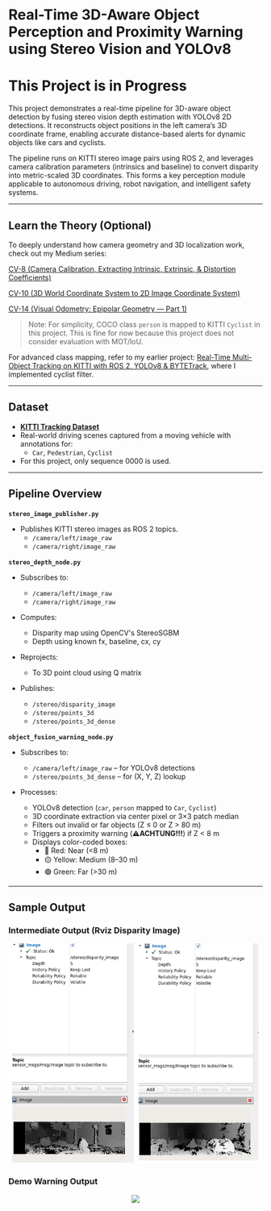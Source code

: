 # Real-Time 3D-Aware Object Perception and Proximity Warning using Stereo Vision and YOLOv8

# This Project is in Progress

This project demonstrates a real-time pipeline for 3D-aware object detection by fusing stereo vision depth estimation with YOLOv8 2D detections. It reconstructs object positions in the left camera’s 3D coordinate frame, enabling accurate distance-based alerts for dynamic objects like cars and cyclists.

The pipeline runs on KITTI stereo image pairs using ROS 2, and leverages camera calibration parameters (intrinsics and baseline) to convert disparity into metric-scaled 3D coordinates. This forms a key perception module applicable to autonomous driving, robot navigation, and intelligent safety systems.

---
## Learn the Theory (Optional)

To deeply understand how camera geometry and 3D localization work, check out my Medium series:

[CV-8 (Camera Calibration, Extracting Intrinsic, Extrinsic, & Distortion Coefficients)](https://medium.com/@monishatemp20/cv-8-camera-calibration-extracting-intrinsic-extrinsic-distortion-coefficients-64c0bd756c7c)

[CV-10 (3D World Coordinate System to 2D Image Coordinate System)](https://medium.com/@monishatemp20/cv-10-3d-world-coordinate-system-to-2d-image-coordinate-system-d6c6faec353d)

[CV-14 (Visual Odometry: Epipolar Geometry — Part 1)](https://medium.com/@monishatemp20/cv-14-visual-odometry-epipolar-geometry-part-1-ffe06a35fa81)

> Note: For simplicity, COCO class `person` is mapped to KITTI `Cyclist` in this project. This is fine for now because this project does not consider evaluation with MOT/IoU.
>
For advanced class mapping, refer to my earlier project: [Real-Time Multi-Object Tracking on KITTI with ROS 2, YOLOv8 & BYTETrack](https://github.com/Monisha-RK10/Real-Time-Multi-Object-Tracking-on-KITTI-with-ROS-2-YOLOv8-BYTETrack), where I implemented cyclist filter.

---

## Dataset
- **[KITTI Tracking Dataset](http://www.cvlibs.net/datasets/kitti/eval_tracking.php)**
- Real-world driving scenes captured from a moving vehicle with annotations for:
  - `Car`, `Pedestrian`, `Cyclist`
- For this project, only sequence 0000 is used.
  
----
## Pipeline Overview

**`stereo_image_publisher.py`**
- Publishes KITTI stereo images as ROS 2 topics.
  - `/camera/left/image_raw`
  - `/camera/right/image_raw`

**`stereo_depth_node.py`**
- Subscribes to:
  - `/camera/left/image_raw`
  - `/camera/right/image_raw`

- Computes:
  - Disparity map using OpenCV's StereoSGBM
  - Depth using known fx, baseline, cx, cy

- Reprojects:
  - To 3D point cloud using Q matrix

- Publishes:
  - `/stereo/disparity_image`
  - `/stereo/points_3d`
  - `/stereo/points_3d_dense`

**`object_fusion_warning_node.py`**
- Subscribes to:
  - `/camera/left/image_raw` – for YOLOv8 detections
  - `/stereo/points_3d_dense` – for (X, Y, Z) lookup

- Processes:
  - YOLOv8 detection (`car`, `person` mapped to `Car`, `Cyclist`)
  - 3D coordinate extraction via center pixel or 3×3 patch median
  - Filters out invalid or far objects (Z ≤ 0 or Z > 80 m)
  - Triggers a proximity warning (**⚠️ACHTUNG!!!**) if Z < 8 m
  - Displays color-coded boxes:
    - 🔴 Red: Near (<8 m)
    - 🟡 Yellow: Medium (8–30 m)
    - 🟢 Green: Far (>30 m)


---

## Sample Output 

### Intermediate Output (Rviz Disparity Image)

<img src="output/disparity.png" width="500"/>

### Demo Warning Output

<p align="center">
  <img src="output/output.gif" width="1000"/>
</p>


